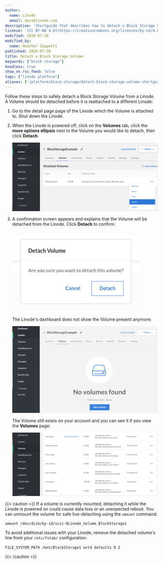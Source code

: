 ```yaml
---
author:
  name: Linode
  email: docs@linode.com
description: 'Shortguide that describes how to detach a Block Storage Volume from a Linode to prepare it to move to a different Linode.'
license: '[CC BY-ND 4.0](https://creativecommons.org/licenses/by-nd/4.0)'
modified: 2020-07-20
modified_by:
  name: Heather Zoppetti
published: 2020-07-20
title: Detach a Block Storage Volume
keywords: ["block storage"]
headless: true
show_on_rss_feed: false
tags: ["linode platform"]
aliases: ['/platform/block-storage/detach-block-storage-volume-shortguide/']
---
```


Follow these steps to safely detach a Block Storage Volume from a Linode. A Volume should be detached before it is reattached to a different Linode:

1.  Go to the detail page page of the Linode which the Volume is attached to. Shut down the Linode.

1.  When the Linode is powered off, click on the **Volumes** tab, click the **more options ellipsis** next to the Volume you would like to detach, then click **Detach**.

    ![Detach a Volume from a Linode from the Volume menu](bs-cloud-detach-volume.png "Detach a Volume from a Linode from the Volume menu")

1.  A confirmation screen appears and explains that the Volume will be detached from the Linode. Click **Detach** to confirm:

    ![Linode Cloud Manager detach Volume confirmation](bs-cloud-detach-volume-confirm.png "Linode Cloud Manager detach Volume confirmation")

    The Linode's dashboard does not show the Volume present anymore:

    ![The Linode's Volumes tab shows no attached Volumes](bs-cloud-add-volume-to-linode-small.png "The Linode's Volumes tab shows no attached Volumes")

    The Volume still exists on your account and you can see it if you view the **Volumes** page:

    ![Volume not attached, but still exists](bs-cloud-volume-detached-but-still-available.png "Volume not attached, but still exists")

{{< caution >}}
If a volume is currently mounted, detaching it while the Linode is powered on could cause data loss or an unexpected reboot. You can unmount the volume for safe live-detaching using the `umount` command:

    umount /dev/disk/by-id/scsi-0Linode_Volume_BlockStorage1

To avoid additional issues with your Linode, remove the detached volume's line from your `/etc/fstab/` configuration:

`FILE_SYSTEM_PATH /mnt/BlockStorage1 ext4 defaults 0 2`

{{< /caution >}}
